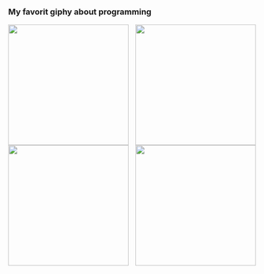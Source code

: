 ### My favorit giphy about programming

<img src="https://media.giphy.com/media/LmNwrBhejkK9EFP504/giphy.gif" width="245">
<img align="right" src="https://media.giphy.com/media/LmNwrBhejkK9EFP504/giphy.gif" width="245">

<img src="https://media.giphy.com/media/13HgwGsXF0aiGY/giphy.gif" width="245">
<img align="right" src="https://media.giphy.com/media/LmNwrBhejkK9EFP504/giphy.gif" width="245">
